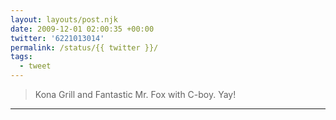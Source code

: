 ```yaml
---
layout: layouts/post.njk
date: 2009-12-01 02:00:35 +00:00
twitter: '6221013014'
permalink: /status/{{ twitter }}/
tags: 
  - tweet
---
```


> Kona Grill and Fantastic Mr. Fox with C-boy. Yay!

---
